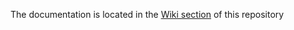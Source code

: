 The documentation is located in the [Wiki section](https://github.com/zolex/vom/wiki) of this  repository